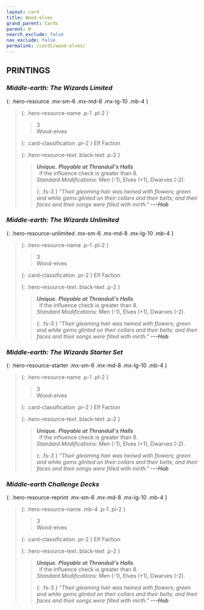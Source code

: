 ```yaml
---
layout: card
title: Wood-elves
grand_parent: Cards
parent: W
search_exclude: false
nav_exclude: false
permalink: /cards/wood-elves/
---
```


## PRINTINGS


### _Middle-earth: The Wizards Limited_

{: .hero-resource .mx-sm-6 .mx-md-8 .mx-lg-10 .mb-4 }
> {: .hero-resource-name .p-1 .pl-2 }
> > <div class="card-mp">3</div>
> > <div class="card-name">Wood-elves</div>
>
> {: .card-classification .pr-2 }
> Elf Faction
>
> {: .hero-resource-text .black-text .p-2 }
> > _**Unique.**_ ***Playable at Thranduil's Halls*** <br>&ensp;if the influence check is greater than 8. <br>_Standard Modifications:_ Men (-1), Elves (+1), Dwarves (-2). 
> > 
> > {: .fs-3 } 
> > _“Their gleaming hair was twined with flowers; green and white gems glinted on their collars and their belts; and their faces and their songs were filled with mirth."_ ***---&#65279;Hob*** 
> 

### _Middle-earth: The Wizards Unlimited_

{: .hero-resource-unlimited .mx-sm-6 .mx-md-8 .mx-lg-10 .mb-4 }
> {: .hero-resource-name .p-1 .pl-2 }
> > <div class="card-mp">3</div>
> > <div class="card-name">Wood-elves</div>
>
> {: .card-classification .pr-2 }
> Elf Faction
>
> {: .hero-resource-text .black-text .p-2 }
> > _**Unique.**_ ***Playable at Thranduil's Halls*** <br>&ensp;if the influence check is greater than 8. <br>_Standard Modifications:_ Men (-1), Elves (+1), Dwarves (-2). 
> > 
> > {: .fs-3 } 
> > _“Their gleaming hair was twined with flowers; green and white gems glinted on their collars and their belts; and their faces and their songs were filled with mirth."_ ***---&#65279;Hob*** 
> 

### _Middle-earth: The Wizards Starter Set_

{: .hero-resource-starter .mx-sm-6 .mx-md-8 .mx-lg-10 .mb-4 }
> {: .hero-resource-name .p-1 .pl-2 }
> > <div class="card-mp">3</div>
> > <div class="card-name">Wood-elves</div>
>
> {: .card-classification .pr-2 }
> Elf Faction
>
> {: .hero-resource-text .black-text .p-2 }
> > _**Unique.**_ ***Playable at Thranduil's Halls*** <br>&ensp;if the influence check is greater than 8. <br>_Standard Modifications:_ Men (-1), Elves (+1), Dwarves (-2). 
> > 
> > {: .fs-3 } 
> > _“Their gleaming hair was twined with flowers; green and white gems glinted on their collars and their belts; and their faces and their songs were filled with mirth."_ ***---&#65279;Hob*** 
> 

### _Middle-earth Challenge Decks_

{: .hero-resource-reprint .mx-sm-6 .mx-md-8 .mx-lg-10 .mb-4 }
> {: .hero-resource-name .mb-4 .p-1 .pl-2 }
> > <div class="card-mp">3</div>
> > <div class="card-name">Wood-elves</div>
>
> {: .card-classification .pr-2 }
> Elf Faction
>
> {: .hero-resource-text .black-text .p-2 }
> > _**Unique.**_ ***Playable at Thranduil's Halls*** <br>&ensp;if the influence check is greater than 8. <br>_Standard Modifications:_ Men (-1), Elves (+1), Dwarves (-2). 
> > 
> > {: .fs-3 } 
> > _“Their gleaming hair was twined with flowers; green and white gems glinted on their collars and their belts; and their faces and their songs were filled with mirth."_ ***---&#65279;Hob*** 
> 

